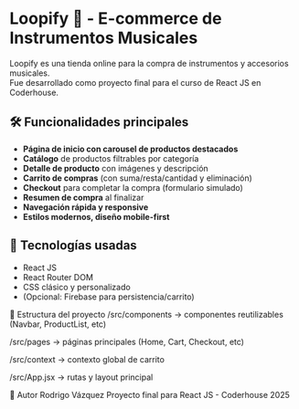 # Loopify 🎸 - E-commerce de Instrumentos Musicales

Loopify es una tienda online para la compra de instrumentos y accesorios musicales.  
Fue desarrollado como proyecto final para el curso de React JS en Coderhouse.

## 🛠️ Funcionalidades principales

- **Página de inicio con carousel de productos destacados**
- **Catálogo** de productos filtrables por categoría
- **Detalle de producto** con imágenes y descripción
- **Carrito de compras** (con suma/resta/cantidad y eliminación)
- **Checkout** para completar la compra (formulario simulado)
- **Resumen de compra** al finalizar
- **Navegación rápida y responsive**
- **Estilos modernos, diseño mobile-first**

## 🚀 Tecnologías usadas

- React JS
- React Router DOM
- CSS clásico y personalizado
- (Opcional: Firebase para persistencia/carrito)

📂 Estructura del proyecto
/src/components → componentes reutilizables (Navbar, ProductList, etc)

/src/pages → páginas principales (Home, Cart, Checkout, etc)

/src/context → contexto global de carrito

/src/App.jsx → rutas y layout principal

👤 Autor
Rodrigo Vázquez
Proyecto final para React JS - Coderhouse 2025
